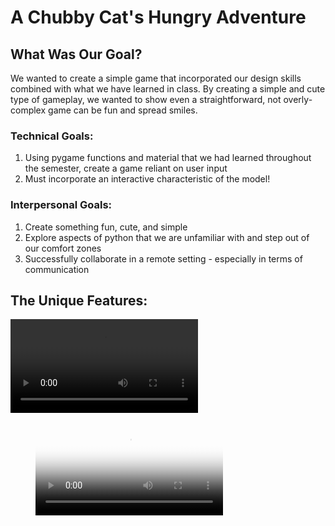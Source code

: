 # A Chubby Cat's Hungry Adventure

## What Was Our Goal?
We wanted to create a simple game that incorporated our design skills combined with what we have learned in class. By creating a simple and cute type of gameplay, we wanted to show even a straightforward, not overly-complex game can be fun and spread smiles.

### Technical Goals:
1. Using pygame functions and material that we had learned throughout the semester, create a game reliant on user input
2. Must incorporate an interactive characteristic of the model!

### Interpersonal Goals:
1. Create something fun, cute, and simple
2. Explore aspects of python that we are unfamiliar with and step out of our comfort zones
3. Successfully collaborate in a remote setting - especially in terms of communication

## The Unique Features:
<video>
    <source src="https://drive.google.com/file/d/1c4bvcBmtwof4GvCzyqHLAR7gxgtXW_zG/view?usp=sharing" type='video/mp4'>
</video>

<figure class="video_container">
  <video controls="true" allowfullscreen="true" poster="SoftdesF2020_FinalProject_Gaming/A Chubby Cat's Adventure 2020-12-15 17-24-34.mp4" >
    <source src="SoftdesF2020_FinalProject_Gaming/A Chubby Cat's Adventure 2020-12-15 17-24-34.mp4"  type="video/mp4">
  </video>
</figure>

